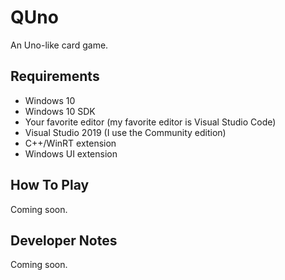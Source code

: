 # QUno

An Uno-like card game.

## Requirements

* Windows 10
* Windows 10 SDK
* Your favorite editor (my favorite editor is Visual Studio Code)
* Visual Studio 2019 (I use the Community edition)
* C++/WinRT extension
* Windows UI extension

## How To Play

Coming soon.

## Developer Notes

Coming soon.
